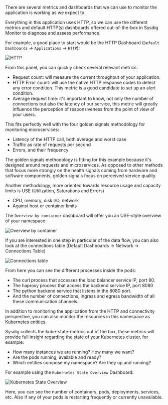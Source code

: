 There are several metrics and dashboards that we can use to monitor the application is working as we expect to.

Everything in this application uses HTTP, so we can use the different metrics and default HTTP(s) dashboards offered out-of-the-box in Sysdig Monitor to diagnose and assess performance.

For example, a good place to start would be the HTTP Dashboard (`Default Dashboards` → `Applications` → `HTTP`):

![HTTP](/sysdig/courses/monitor/monitor-lab05/assets/image05.png)

From this panel, you can quickly check several relevant metrics:

- Request count: will measure the current throughput of your application.
- HTTP Error count: will use the native HTTP response codes to detect any error condition. This metric is a good candidate to set up an alert condition.
- Average request time: it's important to know, not only the number of connections but also the latency of our service, this metric will greatly influence the perception of responsiveness from the point of view of your users.

This fits perfectly well with the four golden signals methodology for monitoring microservices:

- Latency of the HTTP call, both average and worst case
- Traffic as rate of requests per second
- Errors, and their frequency

The golden signals methodology is fitting for this example because it's designed around requests and microservices. As opposed to other methods that focus more strongly on the health signals coming from hardware and software components, golden signals focus on perceived service quality.

Another methodology, more oriented towards resource usage and capacity limits is USE (Utilization, Saturations and Errors)

- CPU, memory, disk I/O, network
- Against host or container limits

The `Overview by container` dashboard will offer you an USE-style overview of your namespace:

![Overview by container](/sysdig/courses/monitor/monitor-lab05/assets/image06.png)

If you are interested in one step in particular of the data flow, you can also look at the connections table (Default Dashboards → Network → Connections Table)

![Connections table](/sysdig/courses/monitor/monitor-lab05/assets/image07.png)

From here you can see the different processes inside the pods:

- The curl process that accesses the load balancer service IP, port 80.
- The haproxy process that access the backend service IP, port 8080
- The python backend service that listens in the 8080 port.
- And the number of connections, ingress and egress bandwidth of all these communication channels.

In addition to monitoring the application from the HTTP and connectivity perspective, you can also monitor the resources in this namespace as Kubernetes entities.

Sysdig collects the kube-state-metrics out of the box, these metrics will provide full insight regarding the state of your Kubernetes cluster, for example:

- How many instances we are running? How many we want?
- Are the pods running, available and ready?
- Which entities compose my namespace? Are they up and running?

For example using the `Kubernetes State Overview` Dashboard:

![Kubernetes State Overview](/sysdig/courses/monitor/monitor-lab05/assets/image08.png)

Here, you can see the number of containers, pods, deployments, services, etc. Also if any of your pods is restarting frequently or currently unavailable.
